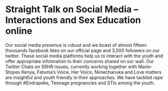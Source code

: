 # Straight Talk on Social Media – Interactions and Sex Education online



Our social media presence is robust and we boast of almost fifteen thousands facebook likes on our official page and 3,500 followers on our twitter.
These social media platforms help us to interact with the youth and offer appropriate infotmation to their concerns shared on our wall.
Our Twitter Chats on SRHR issues, currently working together with Marie-Stopes Kenya, Fatuma’s Voice, Her Voice, Nimechanuka and Love matters are insightful and youth friendly in their approaches. We have tackled rape through #Endrapeke, Teenage pregnancies and STIs among the youth.